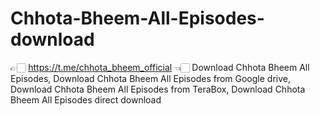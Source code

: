 # Chhota-Bheem-All-Episodes-download
👉🏻 https://t.me/chhota_bheem_official 👈🏻
Download Chhota Bheem All Episodes, Download Chhota Bheem All Episodes from Google drive, Download Chhota Bheem All Episodes from TeraBox, Download Chhota Bheem All Episodes direct download
